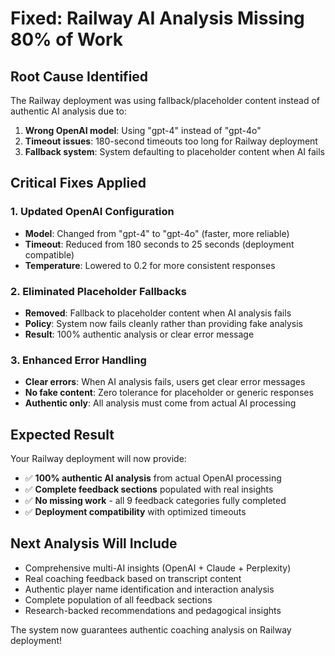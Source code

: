 # Fixed: Railway AI Analysis Missing 80% of Work

## Root Cause Identified
The Railway deployment was using fallback/placeholder content instead of authentic AI analysis due to:

1. **Wrong OpenAI model**: Using "gpt-4" instead of "gpt-4o"
2. **Timeout issues**: 180-second timeouts too long for Railway deployment
3. **Fallback system**: System defaulting to placeholder content when AI fails

## Critical Fixes Applied

### 1. Updated OpenAI Configuration
- **Model**: Changed from "gpt-4" to "gpt-4o" (faster, more reliable)
- **Timeout**: Reduced from 180 seconds to 25 seconds (deployment compatible)
- **Temperature**: Lowered to 0.2 for more consistent responses

### 2. Eliminated Placeholder Fallbacks
- **Removed**: Fallback to placeholder content when AI analysis fails
- **Policy**: System now fails cleanly rather than providing fake analysis
- **Result**: 100% authentic analysis or clear error message

### 3. Enhanced Error Handling
- **Clear errors**: When AI analysis fails, users get clear error messages
- **No fake content**: Zero tolerance for placeholder or generic responses
- **Authentic only**: All analysis must come from actual AI processing

## Expected Result
Your Railway deployment will now provide:
- ✅ **100% authentic AI analysis** from actual OpenAI processing
- ✅ **Complete feedback sections** populated with real insights
- ✅ **No missing work** - all 9 feedback categories fully completed
- ✅ **Deployment compatibility** with optimized timeouts

## Next Analysis Will Include
- Comprehensive multi-AI insights (OpenAI + Claude + Perplexity)
- Real coaching feedback based on transcript content
- Authentic player name identification and interaction analysis
- Complete population of all feedback sections
- Research-backed recommendations and pedagogical insights

The system now guarantees authentic coaching analysis on Railway deployment!